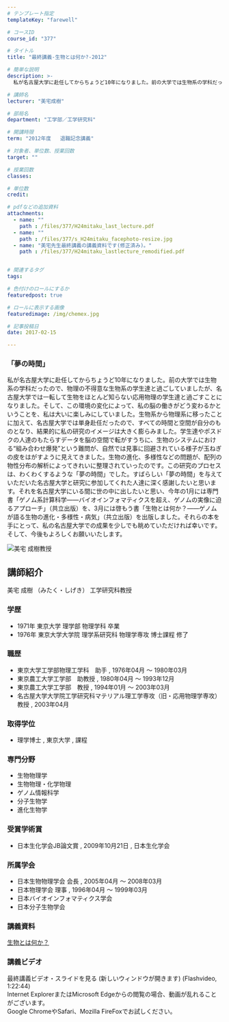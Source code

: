 ```yaml
---
# テンプレート指定
templateKey: "farewell"

# コースID
course_id: "377"

# タイトル
title: "最終講義-生物とは何か?-2012"

# 簡単な説明
description: >-
  私が名古屋大学に赴任してからちょうど10年になりました。前の大学では生物系の学科だったので、物理の不得意な生物系の学生達と過ごしていましたが、名古屋大学では一転して生物をほとんど知らない応用物理の...

# 講師名
lecturer: "美宅成樹"

# 部局名
department: "工学部／工学研究科"

# 開講時限
term: "2012年度	退職記念講義"

# 対象者、単位数、授業回数
target: ""

# 授業回数
classes: 

# 単位数
credit: 

# pdfなどの追加資料
attachments: 
  - name: "" 
    path : /files/377/H24mitaku_last_lecture.pdf
  - name: "" 
    path : /files/377/s_H24mitaku_facephoto-resize.jpg
  - name: "美宅先生最終講義の講義資料です(修正済み)。" 
    path : /files/377/H24mitaku_lastlecture_remodified.pdf


# 関連するタグ
tags:

# 色付けのロールにするか
featuredpost: true

# ロールに表示する画像
featuredimage: /img/chemex.jpg

# 記事投稿日
date: 2017-02-15

---
```

### 「夢の時間」

私が名古屋大学に赴任してからちょうど10年になりました。前の大学では生物系の学科だったので、物理の不得意な生物系の学生達と過ごしていましたが、名古屋大学では一転して生物をほとんど知らない応用物理の学生達と過ごすことになりました。そして、この環境の変化によって、私の脳の働きがどう変わるかということを、私は大いに楽しみにしていました。生物系から物理系に移ったことに加えて、名古屋大学では単身赴任だったので、すべての時間と空間が自分のものとなり、結果的に私の研究のイメージは大きく膨らみました。学生達やポスドクの人達のもたらすデータを脳の空間で転がすうちに、生物のシステムにおける“組み合わせ爆発”という難問が、自然では見事に回避されている様子が玉ねぎの皮をはがすように見えてきました。生物の進化、多様性などの問題が、配列の物性分布の解析によってきれいに整理されていったのです。この研究のプロセスは、わくわくするような「夢の時間」でした。すばらしい「夢の時間」を与えていただいた名古屋大学と研究に参加してくれた人達に深く感謝したいと思います。それを名古屋大学にいる間に世の中に出したいと思い、今年の1月には専門書「ゲノム系計算科学——バイオインフォマティクスを超え、ゲノムの実像に迫るアプローチ」（共立出版）を、3月には啓もう書「生物とは何か？——ゲノムが語る生物の進化・多様性・病気」（共立出版）を出版しました。それらの本を手にとって、私の名古屋大学での成果を少しでも眺めていただければ幸いです。そして、今後もよろしくお願いいたします。

![美宅 成樹教授](/files/377/s_H24mitaku_facephoto-resize.jpg) 
## 講師紹介

美宅 成樹 （みたく・しげき） 工学研究科教授 

### 学歴

  * 1971年 東京大学 理学部 物理学科 卒業
  * 1976年 東京大学大学院 理学系研究科 物理学専攻 博士課程 修了

### 職歴

  * 東京大学工学部物理工学科　助手 , 1976年04月 〜 1980年03月
  * 東京農工大学工学部　助教授 , 1980年04月 〜 1993年12月
  * 東京農工大学工学部　教授 , 1994年01月 〜 2003年03月
  * 名古屋大学大学院工学研究科マテリアル理工学専攻（旧・応用物理学専攻）　教授 , 2003年04月

### 取得学位

  * 理学博士 , 東京大学 , 課程

### 専門分野

  * 生物物理学
  * 生物物理・化学物理
  * ゲノム情報科学
  * 分子生物学
  * 進化生物学

### 受賞学術賞

  * 日本生化学会JB論文賞 , 2009年10月21日 , 日本生化学会

### 所属学会

  * 日本生物物理学会 会長 , 2005年04月 〜 2008年03月
  * 日本物理学会 理事 , 1996年04月 〜 1999年03月
  * 日本バイオインフォマティクス学会
  * 日本分子生物学会
### 講義資料


[生物とは何か？](/files/377/H24mitaku_lastlecture_remodified.pdf) 

### 講義ビデオ

最終講義ビデオ・スライドを見る (新しいウィンドウが開きます) (Flashvideo, 1:22:44)  
Internet ExplorerまたはMicrosoft Edgeからの閲覧の場合、動画が乱れることがございます。  
Google ChromeやSafari、Mozilla FireFoxでお試しください。